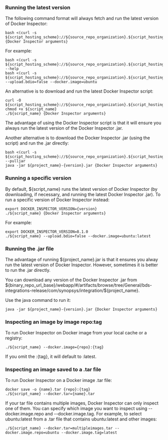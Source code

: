 ### Running the latest version

The following command format will always fetch and run the latest version of Docker Inspector:

    bash <(curl -s ${script_hosting_scheme}://${source_repo_organization}.${script_hosting_domain}/${project_name}/${script_name}) {Docker Inspector arguments}

For example:

    bash <(curl -s ${script_hosting_scheme}://${source_repo_organization}.${script_hosting_domain}/${project_name}/${script_name}) --help
    bash <(curl -s ${script_hosting_scheme}://${source_repo_organization}.${script_hosting_domain}/${project_name}/${script_name}) --upload.bdio=false --docker.image=ubuntu

An alternative is to download and run the latest Docker Inspector script:

    curl -O  ${script_hosting_scheme}://${source_repo_organization}.${script_hosting_domain}/${project_name}/${script_name}
    chmod +x ${script_name}
    ./${script_name} {Docker Inspector arguments}

The advantage of using the Docker Inspector script is that it will ensure you always run the latest version of the Docker Inspector .jar.

Another alternative is to download the Docker Inspector .jar (using the script) and run the .jar directly:

    bash <(curl -s ${script_hosting_scheme}://${source_repo_organization}.${script_hosting_domain}/${project_name}/${script_name}) --pulljar
    java -jar ${project_name}-{version}.jar {Docker Inspector arguments}

### Running a specific version

By default, ${script_name} runs the latest version of
Docker Inspector (by downloading, if necessary, and running the latest Docker Inspector .jar).
To run a specific version of Docker Inspector instead:

    export DOCKER_INSPECTOR_VERSION={version}
    ./${script_name} {Docker Inspector arguments}

For example:

    export DOCKER_INSPECTOR_VERSION=8.1.0
    ./${script_name} --upload.bdio=false --docker.image=ubuntu:latest

### Running the .jar file

The advantage of running ${project_name}.jar is that it ensures you alway run the latest
version of Docker Inspector. However, sometimes it is better to run the .jar directly.

You can download any version of the Docker Inspector .jar from ${binary_repo_url_base}/webapp/#/artifacts/browse/tree/General/bds-integrations-release/com/synopsys/integration/${project_name}.

Use the java command to run it:

    java -jar ${project_name}-{version}.jar {Docker Inspector arguments}

### Inspecting an image by image repo:tag

To run Docker Inspector on Docker image from your local cache or a registry:

    ./${script_name} --docker.image={repo}:{tag}

If you omit the :{tag}, it will default to :latest.

### Inspecting an image saved to a .tar file

To run Docker Inspector on a Docker image .tar file:

    docker save -o {name}.tar {repo}:{tag}
    ./${script_name} --docker.tar={name}.tar
    
If your tar file contains multiple images, Docker Inspector can only inspect one of them.
You can specify which image you want to inspect using --docker.image.repo and --docker.image.tag. For example, to select ubuntu:latest
from a .tar file that contains ubuntu:latest and other images:

    ./${script_name} --docker.tar=multipleimages.tar --docker.image.repo=ubuntu --docker.image.tag=latest
